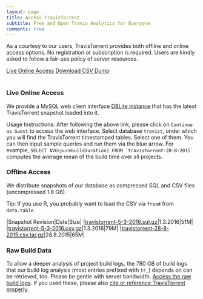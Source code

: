 ```yaml
---
layout: page
title: Access TravisTorrent
subtitle: Free and Open Travis Analytics for Everyone
comments: true
---
```


As a courtesy to our users, TravisTorrent provides both offline and online
access options. No registration or subscription is required. Users are kindly asked to follow a fair-use policy of server resources.

<div class="get-started-wrap"><a class="btn btn-success btn-lg get-started-btn" href="/dblite/">Live Online Access</a> <a class="btn btn-success btn-lg get-started-btn" href="https://testroots.org/travistorrentdumps/travistorrent-5-3-2016.csv.gz">Download CSV Dump</a></div>
<br>

### Live Online Access
We provide a MySQL web client interface [DBLite instance](/dblite/) that
has the latest TravisTorrent snapshot loaded into it.

Usage Instructions: After following the above link, please click on `Continue
as Guest` to access the web interface.  Select database `travist`, under which
you will find the TravisTorrent timestamped tables. Select one of them. You can
then input sample queries and run them via the blue arrow.  For example,
``SELECT AVG(purebuildduration) FROM `travistorrent-28-8-2015` `` computes the
average mean of the build time over all projects.

### Offline Access
We distribute snapshots of our database as compressed SQL and CSV files (uncompressed 1.8 GB).

Tip: If you use R, you probably want to load the CSV via `fread` from `data.table`.

|Snapshot Revision|Date|Size|
|[travistorrent-5-3-2016.sql.gz](https://testroots.org/travistorrentdumps/travistorrent-5-3-2016.sql.gz)|1.3.2016|51M|
|[travistorrent-5-3-2016.csv.gz](https://testroots.org/travistorrentdumps/travistorrent-5-3-2016.csv.gz)|1.3.2016|79M|
|[travistorrent-28-8-2015.csv.tar.gz](https://testroots.org/travistorrentdumps/travistorrent-28-8-2015.csv.tar.gz)|28.8.2015|65M|

### Raw Build Data
To allow a deeper analysis of project build logs, the 780 GB of build logs that our build log analysis (most entries prefixed with `tr_`) depends on can be retrieved, too. Please be gentle with server bandwidth. [Access the raw build logs](/buildlogs). If you used these, please also [cite or reference TravisTorrent properly](/#cite).
